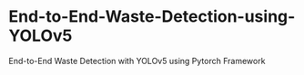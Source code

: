 # End-to-End-Waste-Detection-using-YOLOv5
End-to-End Waste Detection with YOLOv5 using Pytorch Framework
